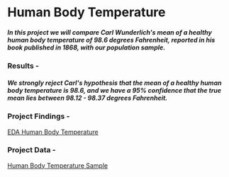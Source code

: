 # Human Body Temperature

##### In this project we will compare Carl Wunderlich's mean of a healthy human body temperature of 98.6 degrees Fahrenheit, reported in his book published in 1868, with our population sample.

### Results - 
##### We strongly reject Carl's hypothesis that the mean of a healthy human body temperature is 98.6, and we have a 95% confidence that the true mean lies between 98.12 - 98.37 degrees Fahrenheit.

### Project Findings -
[EDA Human Body Temperature](https://github.com/joaobecker/eda_humanBody_temperature/blob/master/human_body_temperature_eda.ipynb)


### Project Data - 
[Human Body Temperature Sample](https://github.com/joaobecker/eda_humanBody_temperature/blob/master/human_body_temperature.csv)

